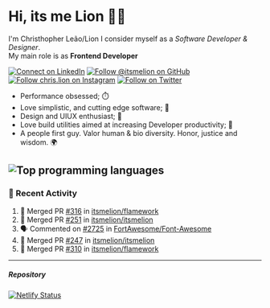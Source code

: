 # Hi, its me Lion 👋🦁

I'm Christhopher Leão/Lion
I consider myself as a _Software Developer & Designer_.<br/>My main role is as <b>Frontend Developer</b>
<br />

[![Connect on LinkedIn](https://img.shields.io/badge/--linkedin?label=LinkedIn&logo=LinkedIn&style=social)](https://www.linkedin.com/in/chrislion)
[![Follow @itsmelion on GitHub](https://img.shields.io/github/followers/itsmelion?label=follow%20%40itsmeLion&style=social)](https://github.com/itsmelion)
[![Follow chris.lion on Instagram](https://img.shields.io/badge/--instagram?label=@chris.lion&logo=Instagram&style=social)](https://instagram.com/chris.lion)
[![Follow on Twitter](https://img.shields.io/badge/--twitter?label=@ChrisLion_me&logo=Twitter&style=social)](https://twitter.com/chrislion_me)

- Performance obsessed; ⏱️
- Love simplistic, and cutting edge software; 📆
- Design and UIUX enthusiast; 🎨
- Love build utilities aimed at increasing Developer productivity; 🧰
- A people first guy. Valor human & bio diversity. Honor, justice and wisdom. 🌍

![Top programming languages](https://github-readme-stats.vercel.app/api/top-langs/?username=itsmelion&hide=php)
---
### 📰 Recent Activity

<!--START_SECTION:activity-->
1. 🎉 Merged PR [#316](https://github.com/itsmelion/flamework/pull/316) in [itsmelion/flamework](https://github.com/itsmelion/flamework)
2. 🎉 Merged PR [#251](https://github.com/itsmelion/itsmelion/pull/251) in [itsmelion/itsmelion](https://github.com/itsmelion/itsmelion)
3. 🗣 Commented on [#2725](https://github.com/FortAwesome/Font-Awesome/issues/2725) in [FortAwesome/Font-Awesome](https://github.com/FortAwesome/Font-Awesome)
4. 🎉 Merged PR [#247](https://github.com/itsmelion/itsmelion/pull/247) in [itsmelion/itsmelion](https://github.com/itsmelion/itsmelion)
5. 🎉 Merged PR [#310](https://github.com/itsmelion/flamework/pull/310) in [itsmelion/flamework](https://github.com/itsmelion/flamework)
<!--END_SECTION:activity-->

___

##### Repository
[![Netlify Status](https://api.netlify.com/api/v1/badges/9e2e6136-1ab9-42fc-8d4e-188512d5d841/deploy-status)](https://app.netlify.com/sites/lion-portfolio/deploys)
